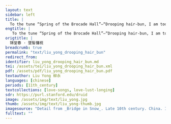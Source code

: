 ```yaml
---
layout: text
sidebar: left
title: |
  To the tune “Spring of the Brocade Hall”—“Drooping hair-bun, I am too listless to comb it” | 锦堂春 · 墜髻慵梳
engtitle: |
   To the tune “Spring of the Brocade Hall”—“Drooping hair-bun, I am too listless to comb it”
origtitle: |
  锦堂春 · 墜髻慵梳
breadcrumb: true
permalink: "text/liu_yong_drooping_hair_bun"
redirect_from: 
identifier: liu_yong_drooping_hair_bun.md
tei: /assets/tei/liu_yong_drooping_hair_bun.xml
pdf: /assets/pdf/liu_yong_drooping_hair_bun.pdf
textauthor: Liu Yong 柳永
languages: [chinese]
periods: [11th_century]
textcollections: [love-songs, love-lust-longing]
sdr: https://purl.stanford.edu/druid 
image: /assets/img/text/liu_yong.jpg
thumb: /assets/img/text/liu_yong-thumb.jpg
imagesource: "Detail from _Bridge in Snow_. Late 10th century. China. Ink and color on silk. 9 3/4 x 10 1/4 in. (24.8 x 26.0 cm). The Metropolitan Museum of Art, New York. Object Number 13.100.116. https://www.metmuseum.org/art/collection/search/51399. [Public Domain]"
fulltext: ""
---
```

 
